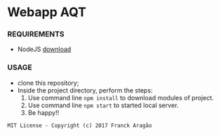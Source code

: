 # Webapp AQT

### REQUIREMENTS
* NodeJS [download](https://nodejs.org/en/)

### USAGE
 * clone this repository;
 * Inside the project directory, perform the steps:
    1. Use command line `npm install` to download modules of project.
    3. Use command line `npm start` to started local server.
    4. Be happy!!


`MIT License - Copyright (c) 2017 Franck Aragão`

